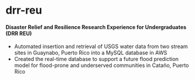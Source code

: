 # drr-reu
#### Disaster Relief and Resilience Research Experience for Undergraduates (DRR REU)
- Automated insertion and retrieval of USGS water data from two stream sites in Guaynabo, Puerto Rico into a MySQL database in AWS
- Created the real-time database to support a future flood prediction model for flood-prone and underserved communities in Cataño, Puerto Rico
